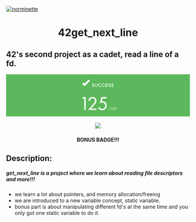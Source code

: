[![norminette](https://github.com/luizedua42/42get_next_line/actions/workflows/norminette.yml/badge.svg)](https://github.com/luizedua42/42get_next_line/actions/workflows/norminette.yml)
<div align = center>

# 42get_next_line

</div>

## 42's second project as a cadet, read a line of a fd.

![Alt text](.github/Screenshot%20from%202023-06-18%2023-47-33.png)

<div align = center>

![](https://game.42sp.org.br/static/assets/achievements/get_next_linem.png)
 
#### BONUS BADGE!!!

 </div>

 ## Description:

##### ___get_next_line is a project where we learn about reading file descriptors and more!!!___

- we learn a lot about pointers, and memory allocation/freeing
- we are introduced to a new variable concept, static variable.
- bonus part is about manipulating different fd's at the same time and you only got one static variable to do it.
